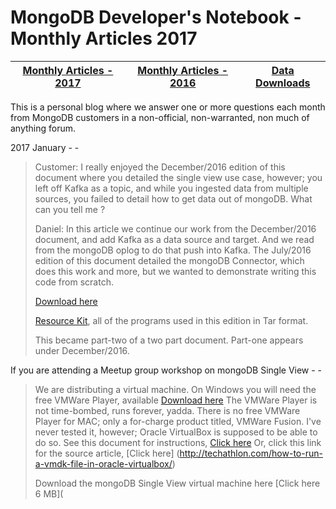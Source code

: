 MongoDB Developer's Notebook - Monthly Articles 2017
===================

| **[Monthly Articles - 2017](https://github.com/farrell0/MongoDB-Developers-Notebook/blob/master/README.md)**| **[Monthly Articles - 2016](https://github.com/farrell0/MongoDB-Developers-Notebook/blob/master/2016/README.md)**| **[Data Downloads](https://github.com/farrell0/MongoDB-Developers-Notebook/blob/master/data_download/README.md)** |
|-------------------------|--------------------------|-----------------|
This is a personal blog where we answer one or more questions each month from MongoDB customers in a non-official, non-warranted, non much of anything forum.

2017 January - -

>Customer:
>I really enjoyed the December/2016 edition of this document where you detailed the single 
>view use case, however; you left off Kafka as a topic, and while you ingested data from 
>multiple sources, you failed to detail how to get data out of mongoDB. What can you tell 
>me ?
>
>Daniel:
>In this article we continue our work from the December/2016 document, and add Kafka as a
>data source and target. And we read from the mongoDB oplog to do that push into Kafka. The
>July/2016 edition of this document detailed the mongoDB Connector, which does this work 
>and more, but we wanted to demonstrate writing this code from scratch.
>
>[Download here](https://github.com/farrell0/MongoDB-Developers-Notebook/blob/master/articles/MDB_DN_2017_13_SingleView.pdf)
>
>[Resource Kit](https://github.com/farrell0/MongoDB-Developers-Notebook/blob/master/articles/MDB_DN_2017_13_SingleView.tar), all of the programs used in this edition in Tar format.
>
>This became part-two of a two part document. Part-one appears under December/2016.

If you are attending a Meetup group workshop on mongoDB Single View - -

>We are distributing a virtual machine. On Windows you will need the free VMWare Player, 
>available [Download here](http://www.vmware.com/products/player/playerpro-evaluation.html) 
>The VMWare Player is not time-bombed, runs forever, yadda. There is no free VMWare Player
>for MAC; only a for-charge product titled, VMWare Fusion. I've never tested it, however; 
>Oracle VirtualBox is supposed to be able to do so. See this document for instructions, 
>[Click here](https://github.com/farrell0/MongoDB-Developers-Notebook/blob/master/articles/OracleVirtualBoxToRunAVMDK.pdf) 
>Or, click this link for the source article, [Click here]
>(http://techathlon.com/how-to-run-a-vmdk-file-in-oracle-virtualbox/)
>
>Download the mongoDB Single View virtual machine here [Click here 6 MB](


